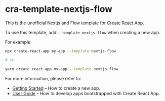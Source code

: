# cra-template-nextjs-flow

This is the unofficial Nextjs and Flow template for [Create React App](https://github.com/facebook/create-react-app).

To use this template, add `--template nextjs-flow` when creating a new app.

For example:

```sh
npx create-react-app my-app --template nextjs-flow

# or

yarn create react-app my-app --template nextjs-flow
```

For more information, please refer to:

- [Getting Started](https://create-react-app.dev/docs/getting-started) – How to create a new app.
- [User Guide](https://create-react-app.dev) – How to develop apps bootstrapped with Create React App.
